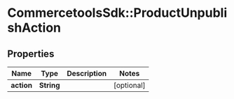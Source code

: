 # CommercetoolsSdk::ProductUnpublishAction

## Properties
Name | Type | Description | Notes
------------ | ------------- | ------------- | -------------
**action** | **String** |  | [optional] 

